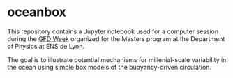 # oceanbox

This repository contains a Jupyter notebook used for a computer session during the [GFD Week](https://geoflows2023.sciencesconf.org) organized for the Masters program at the Department of Physics at ENS de Lyon.

The goal is to illustrate potential mechanisms for millenial-scale variability in the ocean using simple box models of the buoyancy-driven circulation.

